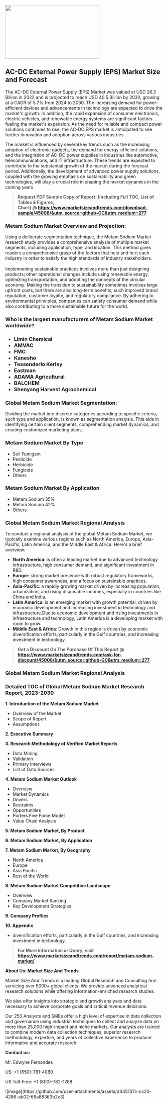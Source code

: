 <p><img class="alignnone size-medium wp-image-20088" src="https://ffe5etoiles.com/wp-content/uploads/2024/12/MST1-300x171.png" alt="" width="300" height="171" /></p><h2>AC-DC External Power Supply (EPS) Market Size and Forecast</h2><p>The AC-DC External Power Supply (EPS) Market was valued at USD 26.3 Billion in 2022 and is projected to reach USD 40.5 Billion by 2030, growing at a CAGR of 5.7% from 2024 to 2030. The increasing demand for power-efficient devices and advancements in technology are expected to drive the market's growth. In addition, the rapid expansion of consumer electronics, electric vehicles, and renewable energy systems are significant factors fueling the market's expansion. As the need for reliable and compact power solutions continues to rise, the AC-DC EPS market is anticipated to see further innovation and adoption across various industries.</p><p>The market is influenced by several key trends such as the increasing adoption of electronic gadgets, the demand for energy-efficient solutions, and the integration of AC-DC power supplies in industries like automotive, telecommunications, and IT infrastructure. These trends are expected to contribute to the substantial growth of the market during the forecast period. Additionally, the development of advanced power supply solutions, coupled with the growing emphasis on sustainability and green technologies, will play a crucial role in shaping the market dynamics in the coming years.</p></p><blockquote id="" class=""><strong>Request PDF Sample Copy of Report: (Including Full TOC, List of Tables &amp; Figures, Chart)&nbsp;@&nbsp;<strong><a href="https://www.marketsizeandtrends.com/download-sample/45008/&utm_source=github-GC&utm_medium=277" target="_blank">https://www.marketsizeandtrends.com/download-sample/45008/&utm_source=github-GC&utm_medium=277</a></strong></strong></blockquote><h3 id="" class="">Metam Sodium Market&nbsp;Overview and Projection:</h3><p id="" class="">Using a deliberate segmentation technique, the Metam Sodium Market research study provides a comprehensive analysis of multiple market segments, including application, type, and location. This method gives readers a comprehensive grasp of the factors that help and hurt each industry in order to satisfy the high standards of industry stakeholders. <br /> <br />Implementing sustainable practices involves more than just designing products; other operational changes include using renewable energy, optimizing transportation, and adopting the concepts of the circular economy. Making the transition to sustainability sometimes involves large upfront costs, but there are also long-term benefits, such improved brand reputation, customer loyalty, and regulatory compliance. By adhering to environmental principles, companies can satisfy consumer demand while also contributing to a more sustainable future for the world.</p><h3 id="" class="">Who is the largest manufacturers of&nbsp;Metam Sodium Market worldwide?</h3><h3 class=""><p><ul><li>Limin Chemical </li><li> AMVAC </li><li> FMC </li><li> Kanesho </li><li> Tessenderlo Kerley </li><li> Eastman </li><li> ADAMA Agricultural </li><li> BALCHEM </li><li> Shenyang Harvest Agrochemical</li></ul></p></h3><h3 id="" class="">Global&nbsp;Metam Sodium Market Segmentation:</h3><p id="" class="">Dividing the market into discrete categories according to specific criteria, such type and application, is known as segmentation analysis. This aids in identifying certain client segments, comprehending market dynamics, and creating customized marketing plans.</p><h3 id="" class="">Metam Sodium Market&nbsp;By Type</h3><p><p><ul><li>Soil Fumigant </li><li> Pesticide </li><li> Herbicide </li><li> Fungicide </li><li> Others</p></li></ul></p></p><h3 id="" class="">Metam Sodium Market&nbsp;By Application</h3><p class=""><p><ul><li>Metam Sodium 35% </li><li> Metam Sodium 42% </li><li> Others</li></ul></p></p><h3 id="" class="">Global Metam Sodium Market Regional Analysis</h3><p id="" class="">To conduct a regional analysis of the global Metam Sodium Market, we typically examine various regions such as North America, Europe, Asia-Pacific, Latin America, and the Middle East &amp; Africa. Here's a brief overview:</p><ul><li><strong>North America</strong>: is often a leading market due to advanced technology infrastructure, high consumer demand, and significant investment in R&amp;D.</li><li><strong>Europe</strong>: strong market presence with robust regulatory frameworks, high consumer awareness, and a focus on sustainable practices.</li><li><strong>Asia-Pacific</strong>: a rapidly growing market driven by increasing population, urbanization, and rising disposable incomes, especially in countries like China and India.</li><li><strong>Latin America</strong>: is an emerging market with growth potential, driven by economic development and increasing investment in technology and infrastructure.Due to economic development and rising investments in infrastructure and technology, Latin America is a developing market with room to grow.</li><li><strong>Middle East &amp; Africa</strong>: Growth in this region is driven by economic diversification efforts, particularly in the Gulf countries, and increasing investment in technology.</li></ul><blockquote id="" class=""><strong>Get a Discount On The Purchase Of This Report @ <strong><a href="https://www.marketsizeandtrends.com/ask-for-discount/45008/&utm_source=github-GC&utm_medium=277" target="_blank">https://www.marketsizeandtrends.com/ask-for-discount/45008/&utm_source=github-GC&utm_medium=277</a></strong></strong></blockquote><h3 id="" class="">Global Metam Sodium Market Regional Analysis</h3><h3 id="" class="">Detailed TOC of Global Metam Sodium Market Research Report, 2023-2030</h3><p id="" class=""><strong>1. Introduction of the Metam Sodium Market</strong></p><ul><li>Overview of the Market</li><li>Scope of Report</li><li>Assumptions</li></ul><p id="" class=""><strong>2. Executive Summary</strong></p><p id="" class=""><strong>3. Research Methodology of Verified Market Reports</strong></p><ul><li>Data Mining</li><li>Validation</li><li>Primary Interviews</li><li>List of Data Sources</li></ul><p id="" class=""><strong>4. Metam Sodium Market Outlook</strong></p><ul><li>Overview</li><li>Market Dynamics</li><li>Drivers</li><li>Restraints</li><li>Opportunities</li><li>Porters Five Force Model</li><li>Value Chain Analysis</li></ul><p id="" class=""><strong>5. Metam Sodium Market, By Product</strong></p><p id="" class=""><strong>6. Metam Sodium Market, By Application</strong></p><p id="" class=""><strong>7. Metam Sodium Market, By Geography</strong></p><ul><li>North America</li><li>Europe</li><li>Asia Pacific</li><li>Rest of the World</li></ul><p id="" class=""><strong>8. Metam Sodium Market Competitive Landscape</strong></p><ul><li>Overview</li><li>Company Market Ranking</li><li>Key Development Strategies</li></ul><p id="" class=""><strong>9. Company Profiles</strong></p><p id="" class=""><strong>10. Appendix</strong></p><ul><li>diversification efforts, particularly in the Gulf countries, and increasing investment in technology.</li></ul><blockquote id="" class=""><strong>For More Information or Query, visit <strong><strong><a href="https://www.marketsizeandtrends.com/report/metam-sodium-market/" target="_blank">https://www.marketsizeandtrends.com/report/metam-sodium-market/</a></strong></strong></strong></blockquote><p id="" class=""><strong>About Us: Market Size And Trends</strong></p><p id="" class="">Market Size And Trends is a leading Global Research and Consulting firm servicing over 5000+ global clients. We provide advanced analytical research solutions while offering information-enriched research studies.</p><p id="" class="">We also offer insights into strategic and growth analyses and data necessary to achieve corporate goals and critical revenue decisions.</p><p id="" class="">Our 250 Analysts and SMEs offer a high level of expertise in data collection and governance using industrial techniques to collect and analyze data on more than 25,000 high-impact and niche markets. Our analysts are trained to combine modern data collection techniques, superior research methodology, expertise, and years of collective experience to produce informative and accurate research.</p><p id="" class=""><strong>Contact us:</strong></p><p id="" class="">Mr. Edwyne Fernandes</p><p id="" class="">US: +1 (650)-781-4080</p><p id="" class="">US Toll-Free: +1 (800)-782-1768</p>
![image](https://github.com/user-attachments/assets/d445137c-cc20-4286-ab02-69a88363b2c3)
